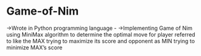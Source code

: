# Game-of-Nim
->Wrote in Python programming language -
->Implementing Game of Nim using MiniMax algorithm to determine the optimal move for player referred to like the MAX trying to maximize its score and opponent as MIN trying to minimize MAX’s score 

